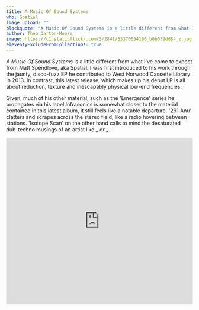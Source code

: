 ```yaml
---
title: A Music Of Sound Systems
who: Spatial
image_upload: ""
blockquote: "A Music Of Sound Systems is a little different from what I've become used to from Matt Spendlove, aka Spatial. I was first introduced to his work through the jaunty, disco-fuzz EP he contributed to West Norwood Cassette Library in 2013. In contrast, this latest release, which makes up his debut LP is all about reduction, texture and inescapably physical low-end frequencies. "
author: Theo Darton-Moore
image: https://c1.staticflickr.com/3/2841/33370054190_b0b032dd84_z.jpg
eleventyExcludeFromCollections: true
---
```

_A Music Of Sound Systems_ is a little different from what I've come to expect from Matt Spendlove, aka Spatial. I was first introduced to his work through the jaunty, disco-fuzz EP he contributed to West Norwood Cassette Library in 2013. In contrast, this latest release, which makes up his debut LP is all about reduction, texture and inescapably physical low-end frequencies.

Given, much of his other material, such as the 'Emergence' series he propagates via his label Infrasonics is somewhat closer to the material contained in this latest album, it still feels like a notable departure. '291 Anu' clatters and scrapes across the stereo field, like a radio hovering between stations. 'Isotope Scan' on the other hand calls to mind the desaturated dub-techno musings of an artist like _ or _. 

<iframe width="100%" height="450" scrolling="no" frameborder="no" src="https://w.soundcloud.com/player/?url=https%3A//api.soundcloud.com/playlists/298781273&auto_play=false&hide_related=false&show_comments=true&show_user=true&show_reposts=false&visual=true"></iframe>
